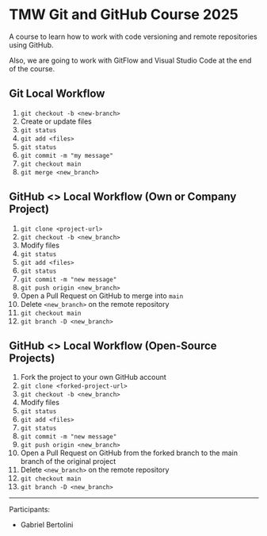 # TMW Git and GitHub Course 2025



A course to learn how to work with code versioning and remote repositories using GitHub.

Also, we are going to work with GitFlow and Visual Studio Code at the end of the course.


## Git Local Workflow  

01. `git checkout -b <new-branch>`  
02. Create or update files  
03. `git status`  
04. `git add <files>`  
05. `git status`  
06. `git commit -m "my message"`  
07. `git checkout main`  
08. `git merge <new_branch>`  

## GitHub <> Local Workflow (Own or Company Project)  

01. `git clone <project-url>`  
02. `git checkout -b <new_branch>`  
03. Modify files  
04. `git status`  
05. `git add <files>`  
06. `git status`  
07. `git commit -m "new message"`  
08. `git push origin <new_branch>`  
09. Open a Pull Request on GitHub to merge into `main`  
10. Delete `<new_branch>` on the remote repository  
11. `git checkout main`  
12. `git branch -D <new_branch>`  

## GitHub <> Local Workflow (Open-Source Projects)  

01. Fork the project to your own GitHub account  
02. `git clone <forked-project-url>`  
03. `git checkout -b <new_branch>`  
04. Modify files  
05. `git status`  
06. `git add <files>`  
07. `git status`  
08. `git commit -m "new message"`  
09. `git push origin <new_branch>`  
10. Open a Pull Request on GitHub from the forked branch to the main branch of the original project  
11. Delete `<new_branch>` on the remote repository  
12. `git checkout main`  
13. `git branch -D <new_branch>`  


---


Participants:

- Gabriel Bertolini






